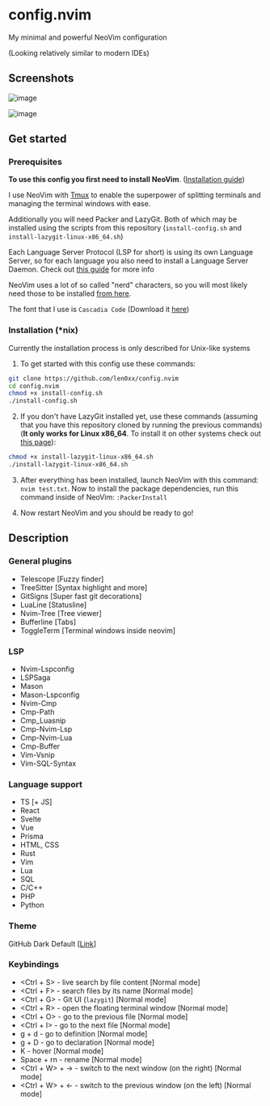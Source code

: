 # config.nvim

My minimal and powerful NeoVim configuration

(Looking relatively similar to modern IDEs)

## Screenshots

![image](https://github.com/len0xx/config.nvim/assets/21990466/95871458-0401-4f3b-8662-90b20ba7e765)

![image](https://github.com/len0xx/config.nvim/assets/21990466/62537032-5c26-4744-a9e8-811731bb7916)

## Get started

### Prerequisites

**To use this config you first need to install NeoVim**. ([Installation guide](https://github.com/neovim/neovim/wiki/Installing-Neovim))

I use NeoVim with [Tmux](https://github.com/tmux/tmux/wiki/Getting-Started) to enable the superpower of splitting terminals and managing the terminal windows with ease.

Additionally you will need Packer and LazyGit. Both of which may be installed using the scripts from this repository (`install-config.sh` and `install-lazygit-linux-x86_64.sh`)

Each Language Server Protocol (LSP for short) is using its own Language Server, so for each language you also need to install a Language Server Daemon. Check out [this guide](https://github.com/neovim/nvim-lspconfig/blob/master/doc/server_configurations.md) for more info

NeoVim uses a lot of so called "nerd" characters, so you will most likely need those to be installed [from here](https://github.com/ryanoasis/nerd-fonts).

The font that I use is `Cascadia Code` (Download it [here](https://www.nerdfonts.com/))

### Installation (*nix)

Currently the installation process is only described for Unix-like systems

1. To get started with this config use these commands:
```bash
git clone https://github.com/len0xx/config.nvim
cd config.nvim
chmod +x install-config.sh
./install-config.sh
```

2. If you don't have LazyGit installed yet, use these commands (assuming that you have this repository cloned by running the previous commands) (**It only works for Linux x86_64**. To install it on other systems check out [this page](https://github.com/jesseduffield/lazygit)):
```bash
chmod +x install-lazygit-linux-x86_64.sh
./install-lazygit-linux-x86_64.sh
```

3. After everything has been installed, launch NeoVim with this command: `nvim test.txt`. Now to install the package dependencies, run this command inside of NeoVim: `:PackerInstall`

4. Now restart NeoVim and you should be ready to go!

## Description

### General plugins

- Telescope [Fuzzy finder]
- TreeSitter [Syntax highlight and more]
- GitSigns [Super fast git decorations]
- LuaLine [Statusline]
- Nvim-Tree [Tree viewer]
- Bufferline [Tabs]
- ToggleTerm [Terminal windows inside neovim]

### LSP
- Nvim-Lspconfig
- LSPSaga
- Mason
- Mason-Lspconfig
- Nvim-Cmp
- Cmp-Path
- Cmp_Luasnip
- Cmp-Nvim-Lsp
- Cmp-Nvim-Lua
- Cmp-Buffer
- Vim-Vsnip
- Vim-SQL-Syntax

### Language support
- TS [+ JS]
- React
- Svelte
- Vue
- Prisma
- HTML, CSS
- Rust
- Vim
- Lua
- SQL
- C/C++
- PHP
- Python
 
### Theme
GitHub Dark Default [[Link](https://github.com/projekt0n/github-nvim-theme)]
 
### Keybindings
- <Ctrl + S> - live search by file content [Normal mode]
- <Ctrl + F> - search files by its name [Normal mode]
- <Ctrl + G> - Git UI (`lazygit`) [Normal mode]
- <Ctrl + R> - open the floating terminal window [Normal mode]
- <Ctrl + O> - go to the previous file [Normal mode]
- <Ctrl + I> - go to the next file [Normal mode]
- g + d - go to definition [Normal mode]
- g + D - go to declaration [Normal mode]
- K - hover [Normal mode]
- Space + rn - rename [Normal mode]
- <Ctrl + W> + → - switch to the next window (on the right) [Normal mode]
- <Ctrl + W> + ← - switch to the previous window (on the left) [Normal mode]

